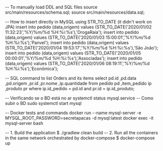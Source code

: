 -- To manually load DDL and SQL files 
source src/main/resources/schema.sql;
source src/main/resources/data.sql;

-- How to insert directly in MySQL using STR_TO_DATE (it didn't work on JPA)
insert into pedido (data,origem) values (STR_TO_DATE('2020/01/02 11:32:23','%Y/%m/%d %H:%i:%s'),'DrogaRaia');
insert into pedido (data,origem) values (STR_TO_DATE('2020/01/03 15:00:01','%Y/%m/%d %H:%i:%s'),'Panvel');
insert into pedido (data,origem) values (STR_TO_DATE('2020/01/04 19:53:17','%Y/%m/%d %H:%i:%s'),'São João');
insert into pedido (data,origem) values (STR_TO_DATE('2020/01/05 00:00:01','%Y/%m/%d %H:%i:%s'),'Associadas');
insert into pedido (data,origem) values (STR_TO_DATE('2020/01/06 08:19:11','%Y/%m/%d %H:%i:%s'),'Econômica');

-- SQL command to list Orders and its items
select  pd.id
       ,pd.data
       ,pd.origem
       ,pr.id
       ,pr.nome
       ,ip.quantidade
from    pedido      pd
       ,item_pedido ip
       ,produto     pr
where   ip.id_pedido = pd.id
  and   pr.id        = ip.id_produto;


-- Verificando se o BD está no ar
systemctl status mysql.service
-- Como subir o BD
sudo systemctl start mysql


-- Docker tests and commands
docker run --name mysql-server -e MYSQL_ROOT_PASSWORD=secretapacas -d mysql:latest
docker exec -it mysql-server bash

-- 1. Build the application
$ ./gradlew clean build
-- 2. Run all the containers in the same network orchestrated by docker-compose
$ docker-compose up
